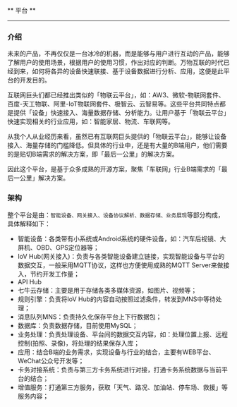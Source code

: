 ** 平台 **

----

### 介绍

未来的产品，不再仅仅是一台冰冷的机器，而是能够与用户进行互动的产品，能够了解用户的使用场景，根据用户的使用习惯，作出对应的判断。万物互联的时代已经到来，如何将各异的设备快速联接、基于设备数据进行分析、应用，这便是此平台的开发目的。

互联网巨头们都已经推出类似的「物联云平台」，如：AW3、微软-物联网套件、百度-天工物联、阿里-IoT物联网套件、极智云、云智易等。这些平台共同特点都是提供「设备」快速接入、海量数据存储、分析能力。让用户基于「物联云平台」快速实现相关的行业应用，如：智能家居、物流、车联网等。

从我个人从业经历来看，虽然已有互联网巨头提供的「物联云平台」，能够让设备接入、海量存储的门槛降低。但具体的行业中，还是有大量的B端用户，他们需要的是贴切B端需求的解决方案，即「最后一公里」的解决方案。

因此这个平台，是基于众多成熟的开源方案，聚焦「车联网」行业B端需求的「最后一公里」解决方案。

### 架构

整个平台是由：``智能设备、网关接入、设备协议解析、数据存储、业务展现``等部分构成，具体解释如下：

+ 智能设备：各类带有小系统或Android系统的硬件设备，如：汽车后视镜、大屏机、OBD、GPS定位器等；
+ IoV Hub(网关接入)：负责与各类智能设备建立链接，实现智能设备与平台的数据交互，一般采用MQTT协议，这样也方便使用成熟的MQTT Server来做接入，节约开发工作量；
+ API Hub
+ 七牛云存储：主要是用于存储各类多媒体资源，如图片、视频等；
+ 规则引擎：负责将IoV Hub的内容自动按照过滤条件，转发到MNS中等待处理；
+ 消息队列MNS：负责持久化保存平台上下行数据包；
+ 数据库：负责数据存储，目前使用MySQL；
+ 业务处理：负责处理设备、平台间的数据交互内容，如：处理位置上报、远程控制(拍照、录像)，将处理的结果保存入库；
+ 应用：结合B端的业务需求，实现设备与行业的结合，主要有WEB平台、WeChat公众号开发等；
+ 卡务对接系统：负责与第三方卡务系统进行对接，打通卡务系统数据与当前平台的结合；
+ 增值服务：打通第三方服务，获取「天气、路况、加油站、停车场、救援」等服务内容；

